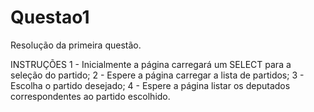 # Questao1
 Resolução da primeira questão.

INSTRUÇÕES
1 - Inicialmente a página carregará um SELECT para a seleção do partido;
2 - Espere a página carregar a lista de partidos;
3 - Escolha o partido desejado;
4 - Espere a página listar os deputados correspondentes ao partido escolhido.

